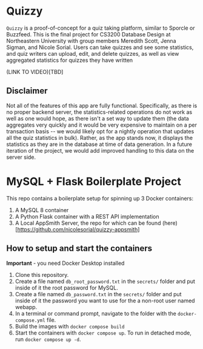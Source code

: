 # Quizzy
`Quizzy` is a proof-of-concept for a quiz taking platform, similar to Sporcle or Buzzfeed. This is the final project for CS3200 Database Design at Northeastern University with group members Meredith Scott, Jenna Sigman, and Nicole Sorial. Users can take quizzes and see some statistics, and quiz writers can upload, edit, and delete quizzes, as well as view aggregated statistics for quizzes they have written

(LINK TO VIDEO)[TBD]

## Disclaimer
Not all of the features of this app are fully functional. Specifically, as there is no proper backend server, the statistics-related operations do not work as well as one would hope, as there isn't a set way to update them (the data aggregates very quickly and it would be very expensive to maintain on a per transaction basis -- we would likely opt for a nightly operation that updates all the quiz statistics in bulk). Rather, as the app stands now, it displays the statistics as they are in the database at time of data generation. In a future iteration of the project, we would add improved handling to this data on the server side.

# MySQL + Flask Boilerplate Project

This repo contains a boilerplate setup for spinning up 3 Docker containers: 
1. A MySQL 8 container
1. A Python Flask container with a REST API implementation
1. A Local AppSmith Server, the repo for which can be found (here)[https://github.com/nicolesorial/quizzy-appsmith]

## How to setup and start the containers
**Important** - you need Docker Desktop installed

1. Clone this repository.  
1. Create a file named `db_root_password.txt` in the `secrets/` folder and put inside of it the root password for MySQL. 
1. Create a file named `db_password.txt` in the `secrets/` folder and put inside of it the password you want to use for the a non-root user named webapp. 
1. In a terminal or command prompt, navigate to the folder with the `docker-compose.yml` file.  
1. Build the images with `docker compose build`
1. Start the containers with `docker compose up`.  To run in detached mode, run `docker compose up -d`. 




